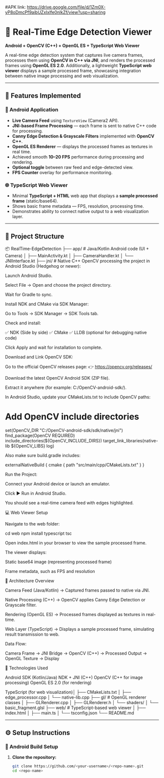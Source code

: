 #APK link: 
https://drive.google.com/file/d/1Zm0X-yP8oDmcPf9aibUZxIxlfe0nlkZf/view?usp=sharing

# 🧠 Real-Time Edge Detection Viewer  
**Android + OpenCV (C++) + OpenGL ES + TypeScript Web Viewer**  

A real-time edge detection system that captures live camera frames, processes them using **OpenCV in C++ via JNI**, and renders the processed frames using **OpenGL ES 2.0**. Additionally, a lightweight **TypeScript web viewer** displays a sample processed frame, showcasing integration between native image processing and web visualization.

---

## 🚀 Features Implemented  

### 📱 Android Application  
- **Live Camera Feed** using `TextureView` (Camera2 API).  
- **JNI-based Frame Processing** — each frame is sent to native C++ code for processing.  
- **Canny Edge Detection & Grayscale Filters** implemented with **OpenCV C++**.  
- **OpenGL ES Renderer** — displays the processed frames as textures in real time.  
- Achieved smooth **10–20 FPS** performance during processing and rendering.  
- **Optional toggle** between raw feed and edge-detected view.  
- **FPS Counter** overlay for performance monitoring.  

### 🌐 TypeScript Web Viewer  
- Minimal **TypeScript + HTML** web app that displays a **sample processed frame** (static/base64).  
- Shows basic frame metadata — FPS, resolution, processing time.  
- Demonstrates ability to connect native output to a web visualization layer.  

---

## 🧩 Project Structure  

📦 RealTime-EdgeDetection
├── app/ # Java/Kotlin Android code (UI + Camera)
│ ├── MainActivity.kt
│ ├── CameraHandler.kt
│ └── JNIInterface.kt
├── jni/ # Native C++ OpenCV processing the project in Android Studio (Hedgehog or newer):

Launch Android Studio.

Select File → Open and choose the project directory.

Wait for Gradle to sync.

Install NDK and CMake via SDK Manager:

Go to Tools → SDK Manager → SDK Tools tab.

Check and install:

✅ NDK (Side by side)
✅ CMake
✅ LLDB (optional for debugging native code)

Click Apply and wait for installation to complete.

Download and Link OpenCV SDK:

Go to the official OpenCV releases page:
👉 https://opencv.org/releases/

Download the latest OpenCV Android SDK (ZIP file).

Extract it anywhere (for example: C:/OpenCV-android-sdk/).

In Android Studio, update your CMakeLists.txt to include OpenCV paths:

# Add OpenCV include directories
set(OpenCV_DIR "C:/OpenCV-android-sdk/sdk/native/jni")
find_package(OpenCV REQUIRED)
include_directories(${OpenCV_INCLUDE_DIRS})
target_link_libraries(native-lib ${OpenCV_LIBS} log)


Also make sure build.gradle includes:

externalNativeBuild {
    cmake {
        path "src/main/cpp/CMakeLists.txt"
    }
}


Run the Project:

Connect your Android device or launch an emulator.

Click ▶️ Run in Android Studio.

You should see a real-time camera feed with edges highlighted.

💻 Web Viewer Setup

Navigate to the web folder:

cd web
npm install typescript
tsc


Open index.html in your browser to view the sample processed frame.

The viewer displays:

Static base64 image (representing processed frame)

Frame metadata, such as FPS and resolution

🧠 Architecture Overview

Camera Feed (Java/Kotlin) → Captured frames passed to native via JNI.

Native Processing (C++) → OpenCV applies Canny Edge Detection or Grayscale filter.

Rendering (OpenGL ES) → Processed frames displayed as textures in real-time.

Web Layer (TypeScript) → Displays a sample processed frame, simulating result transmission to web.

Data Flow:

Camera Frame → JNI Bridge → OpenCV (C++) → Processed Output → OpenGL Texture → Display

🧩 Technologies Used

Android SDK (Kotlin/Java)
NDK + JNI (C++)
OpenCV (C++ for image processing)
OpenGL ES 2.0 (for rendering)

TypeScript (for web visualization)│ ├── CMakeLists.txt
│ ├── edge_processor.cpp
│ └── native-lib.cpp
├── gl/ # OpenGL renderer classes
│ ├── GLRenderer.cpp
│ ├── GLRenderer.h
│ └── shaders/
│ └── basic_fragment.glsl
├── web/ # TypeScript-based web viewer
│ ├── index.html
│ ├── main.ts
│ └── tsconfig.json
└── README.md


---

## ⚙️ Setup Instructions  

### 🧱 Android Build Setup  
1. **Clone the repository:**  
   ```bash
   git clone https://github.com/<your-username>/<repo-name>.git
   cd <repo-name>

